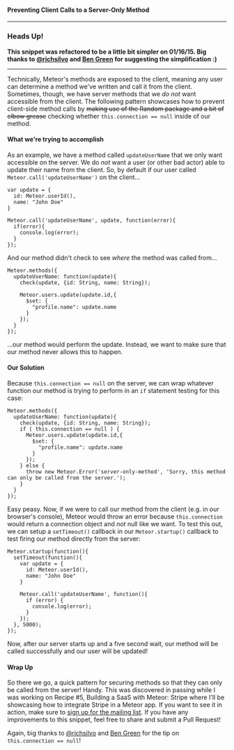 #### Preventing Client Calls to a Server-Only Method

---

### Heads Up!
**This snippet was refactored to be a little bit simpler on 01/16/15. Big thanks to
[@richsilvo](http://twitter.com/richsilvo) and [Ben Green](http://crater.io/users/numtel) for suggesting the simplification :)**

----

Technically, Meteor's methods are exposed to the client, meaning any user can determine a method we've written and call it from the client. Sometimes, though, we have server methods that we *do not* want accessible from the client. The following pattern showcases how to prevent client-side method calls by ~~making use of the Random package and a bit of elbow grease~~ checking whether `this.connection == null` inside of our method.

#### What we're trying to accomplish

As an example, we have a method called `updateUserName` that we only want accessible on the server. We do *not* want a user (or other bad actor) able to update their name from the client. So, by default if our user called `Meteor.call('updateUserName')` on the client...

```
var update = {
  id: Meteor.userId(),
  name: "John Doe"
}

Meteor.call('updateUserName', update, function(error){
  if(error){
    console.log(error);
  }
});
```

And our method didn't check to see _where_ the method was called from...

```
Meteor.methods({
  updateUserName: function(update){
    check(update, {id: String, name: String});

    Meteor.users.update(update.id,{
      $set: {
        "profile.name": update.name
      }
    });
  }
});
```

...our method would perform the update. Instead, we want to make sure that our method never allows this to happen.

#### Our Solution
Because `this.connection == null` on the server, we can wrap whatever function our method is trying to perform in an `if` statement testing for this case:

```
Meteor.methods({
  updateUserName: function(update){
    check(update, {id: String, name: String});
    if ( this.connection == null ) {
      Meteor.users.update(update.id,{
        $set: {
          "profile.name": update.name
        }
      });
    } else {
      throw new Meteor.Error('server-only-method', 'Sorry, this method can only be called from the server.');
    }
  }
});
```

Easy peasy. Now, if we were to call our method from the client (e.g. in our browser's console), Meteor would throw an error because `this.connection` would return a connection object and _not_ null like we want. To test this out, we can setup a `setTimeout()` callback in our `Meteor.startup()` callback to test firing our method directly from the server:

```
Meteor.startup(function(){
  setTimeout(function(){
    var update = {
      id: Meteor.userId(),
      name: "John Doe"
    }

    Meteor.call('updateUserName', function(){
      if (error) {
        console.log(error);
      }
    });
  }, 5000);
});
```

Now, after our server starts up and a five second wait, our method will be called successfully and our user will be updated!

#### Wrap Up
So there we go, a quick pattern for securing methods so that they can only be called from the server! Handy. This was discovered in passing while I was working on Recipe #5, Building a SaaS with Meteor: Stripe where I'll be showcasing how to integrate Stripe in a Meteor app. If you want to see it in action, make sure to [sign up for the mailing list](http://themeteorchef.us8.list-manage2.com/subscribe?u=8cffd428bf025d80425da063c&id=a347eecb12). If you have any improvements to this snippet, feel free to share and submit a Pull Request!

Again, big thanks to [@richsilvo](http://twitter.com/richsilvo) and [Ben Green](http://crater.io/users/numtel) for the tip on `this.connection == null`!
